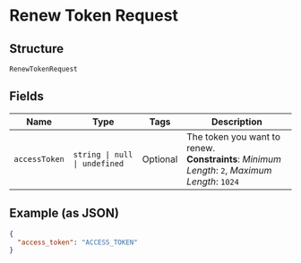 
# Renew Token Request

## Structure

`RenewTokenRequest`

## Fields

| Name | Type | Tags | Description |
|  --- | --- | --- | --- |
| `accessToken` | `string \| null \| undefined` | Optional | The token you want to renew.<br>**Constraints**: *Minimum Length*: `2`, *Maximum Length*: `1024` |

## Example (as JSON)

```json
{
  "access_token": "ACCESS_TOKEN"
}
```

